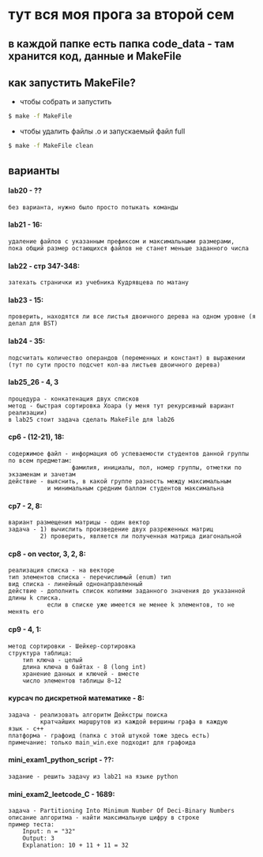 # тут вся моя прога за второй сем

## в каждой папке есть папка code_data - там хранится код, данные и MakeFile

## как запустить MakeFile?

+ чтобы собрать и запустить
```bash
$ make -f MakeFile
```
+ чтобы удалить файлы .o и запускаемый файл full
```bash
$ make -f MakeFile clean
```

## варианты
#### lab20 - ??
    без варианта, нужно было просто потыкать команды
#### lab21 - 16:
    удаление файлов с указанным префиксом и максимальными размерами, 
    пока общий размер остающихся файлов не станет меньше заданного числа 
#### lab22 - стр 347-348:
    затехать странички из учебника Кудрявцева по матану
#### lab23 - 15:
    проверить, находятся ли все листья двоичного дерева на одном уровне (я делал для BST)
#### lab24 - 35:   
    подсчитать количество операндов (переменных и констант) в выражении 
    (тут по сути просто подсчет кол-ва листьев двоичного дерева)
#### lab25_26 - 4, 3
    процедура - конкатенация двух списков
    метод - быстрая сортировка Хоара (у меня тут рекурсивный вариант реализации)
    в lab25 стоит задача сделать MakeFile для lab26
#### cp6 - (12-21), 18:
    содержимое файл - информация об успеваемости студентов данной группы по всем предметам:
                      фамилия, инициалы, пол, номер группы, отметки по экзаменам и зачетам
    действие - выяснить, в какой группе разность между максимальным
               и минимальным средним баллом студентов максимальна
#### cp7 - 2, 8:
    вариант размещения матрицы - один вектор
    задача - 1) вычислить произведение двух разреженных матриц
             2) проверить, является ли полученная матрица диагональной  
#### cp8 - on vector, 3, 2, 8: 
    реализация списка - на векторе
    тип элементов списка - перечислимый (enum) тип
    вид списка - линейный однонаправленный
    действие - дополнить список копиями заданного значения до указанной длины k списка.
               если в списке уже имеется не менее k элементов, то не менять его
#### cp9 - 4, 1: 
    метод сортировки - Шейкер-сортировка
    структура таблица:
        тип ключа - целый
        длина ключа в байтах - 8 (long int)
        хранение данных и ключей - вместе
        число элементов таблицы 8~12
        
#### курсач по дискретной математике - 8:
    задача - реализовать алгоритм Дейкстры поиска 
             кратчайших маршрутов из каждой вершины графа в каждую
    язык - c++
    платформа - графоид (папка с этой штукой тоже здесь есть)
    примечание: только main_win.exe подходит для графоида
    
#### mini_exam1_python_script - ??:
    задание - решить задачу из lab21 на языке python
    
#### mini_exam2_leetcode_C - 1689:
    задача - Partitioning Into Minimum Number Of Deci-Binary Numbers
    описание алгоритма - найти максимальную цифру в строке
    пример теста:
        Input: n = "32"
        Output: 3
        Explanation: 10 + 11 + 11 = 32










